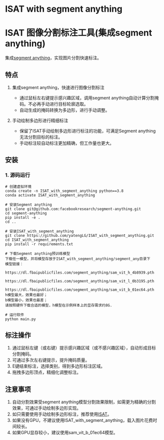# ISAT with segment anything
# ISAT 图像分割标注工具(集成segment anything)

集成[segment anything](https://github.com/facebookresearch/segment-anything)，实现图片分割快速标注。

## 特点
1. 集成segment anything，快速进行图像分割标注

   - 通过鼠标左右键提示感兴趣区域，调用segment anything自动计算分割掩码。不必再手动进行目标轮廓选取。
   - 自动生成的掩码转换为多边形，进行手动调整。

2. 手动绘制多边形进行精细标注

   - 保留了ISAT手动绘制多边形进行标注的功能，可满足Segment anything无法分割目标的标注。
   - 手动标注较自动标注更加精确，但工作量也更大。
   
## 安装
### 1. 源码运行
```shell
# 创建虚拟环境
conda create -n ISAT_with_segment_anything python==3.8
conda activate ISAT_with_segment_anything
```

```shell
# 安装Segment anything
git clone git@github.com:facebookresearch/segment-anything.git
cd segment-anything
pip install -e .
cd ..
```

```shell
# 安装ISAT_with_segment_anything
git clone https://github.com/yatengLG/ISAT_with_segment_anything.git
cd ISAT_with_segment_anything
pip install -r requirements.txt
```

```text
# 下载Segment anything预训练模型
下载任一模型，并将模型存放于ISAT_with_segment_anything/segment_any目录下
模型链接：
   https://dl.fbaipublicfiles.com/segment_anything/sam_vit_h_4b8939.pth
   https://dl.fbaipublicfiles.com/segment_anything/sam_vit_l_0b3195.pth
   https://dl.fbaipublicfiles.com/segment_anything/sam_vit_b_01ec64.pth
h模型最大，效果也最好；
b模型最小，效果也最差；
请按照硬件下载合适的模型，h模型在示例样本上的显存需求约8G.
```

```shell
# 运行软件
python main.py
```


## 标注操作

1. 通过鼠标左键（或右键）提示感兴趣区域（或不感兴趣区域），自动形成目标分割掩码。
2. 可通过多次左右键提示，提升掩码质量。
3. E键结束标注，选择类别，得到多边形标注区域。
4. 拖拽多边形顶点，精细化调整标注。

## 注意事项
1. 自动分割效果受segment anything模型分割效果限制，如需更为精确的分割效果，可通过手动绘制多边形实现。
2. 如只需要使用手动绘制多边形标注，推荐使用[ISAT](https://github.com/yatengLG/ISAT)。
3. 如果没有GPU，不建议使用ISAT_with_segment_anything，载入图片花费时间较长。
4. 如果GPU显存较小，建议使用sam_vit_b_01ec64模型。
